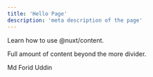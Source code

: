 ```yaml
---
title: 'Hello Page'
description: 'meta description of the page'
---
```


<!-- Content of the page -->

Learn how to use @nuxt/content.
<!--more-->
Full amount of content beyond the more divider.

Md Forid Uddin
